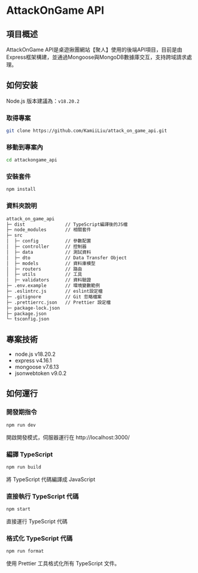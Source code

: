 # AttackOnGame API

## 項目概述

AttackOnGame API是桌遊揪團網站【聚人】使用的後端API項目，目前是由Express框架構建，並通過Mongoose與MongoDB數據庫交互，支持跨域請求處理。

## 如何安装

Node.js 版本建議為：`v18.20.2`

### 取得專案

```bash
git clone https://github.com/KamiiLiu/attack_on_game_api.git
```

### 移動到專案內

```bash
cd attackongame_api
```

### 安裝套件

```bash
npm install
```

### 資料夾說明

```txt
attack_on_game_api
├─ dist               // TypeScript編譯後的JS檔
├─ node_modules       // 相關套件
├─ src
│  ├─ config          // 參數配置
│  ├─ controller      // 控制器
│  ├─ data            // 測試資料
│  ├─ dto             // Data Transfer Object
│  ├─ models          // 資料庫模型
│  ├─ routers         // 路由
│  ├─ utils           // 工具
│  ├─ validators      // 資料驗證
├─ .env.example       // 環境變數範例
├─ .eslintrc.js       // eslint設定檔
├─ .gitignore         // Git 忽略檔案
├─ .prettierrc.json   // Prettier 設定檔
├─ package-lock.json
├─ package.json
└─ tsconfig.json

```

## 專案技術

- node.js v18.20.2
- express v4.16.1
- mongoose v7.6.13
- jsonwebtoken v9.0.2

## 如何運行

### 開發期指令

```bash
npm run dev
```

開啟開發模式，伺服器運行在 http://localhost:3000/

### 編譯 TypeScript

```bash
npm run build
```

將 TypeScript 代碼編譯成 JavaScript

### 直接執行 TypeScript 代碼

```bash
npm start
```

直接運行 TypeScript 代碼

### 格式化 TypeScript 代碼

```bash
npm run format
```

使用 Prettier 工具格式化所有 TypeScript 文件。
